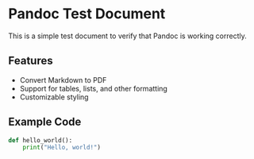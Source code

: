 # Pandoc Test Document

This is a simple test document to verify that Pandoc is working correctly.

## Features

- Convert Markdown to PDF
- Support for tables, lists, and other formatting
- Customizable styling

## Example Code

```python
def hello_world():
    print("Hello, world!")
